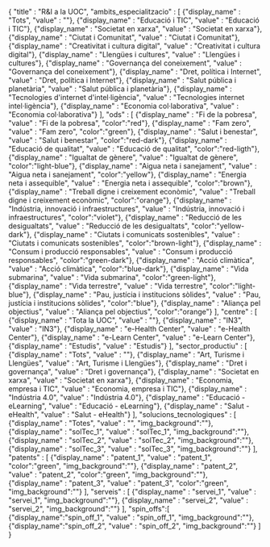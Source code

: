 { "title" : "R&I a la UOC",
  "ambits_especialitzacio" : [ 
    {"display_name" : "Tots", "value" : ""},
    {"display_name" : "Educació i TIC", "value" : "Educació i TIC"}, 
    {"display_name" : "Societat en xarxa", "value" : "Societat en xarxa"}, 
    {"display_name" : "Ciutat i Comunitat", "value" : "Ciutat i Comunitat"}, 
    {"display_name" : "Creativitat i cultura digital", "value" : "Creativitat i cultura digital"}, 
    {"display_name" : "Llengües i cultures", "value" : "Llengües i cultures"}, 
    {"display_name" : "Governança del coneixement", "value" : "Governança del coneixement"}, 
    {"display_name" : "Dret, política i Internet", "value" : "Dret, política i Internet"}, 
    {"display_name" : "Salut pública i planetària", "value" : "Salut pública i planetària"}, 
    {"display_name" : "Tecnologies d'internet d'intel·ligència", "value" : "Tecnologies internet intel·ligència"}, 
    {"display_name" : "Economia col·laborativa", "value" : "Economia col·laborativa"}
  ],
  "ods" : [ 
    {"display_name" : "Fi de la pobresa", "value" : "Fi de la pobresa", "color":"red"}, 
    {"display_name" : "Fam zero", "value" : "Fam zero", "color":"green"}, 
    {"display_name" : "Salut i benestar", "value" : "Salut i benestar", "color":"red-dark"}, 
    {"display_name" : "Educació de qualitat", "value" : "Educació de qualitat", "color":"red-ligth"}, 
    {"display_name" : "Igualtat de gènere", "value" : "Igualtat de gènere", "color":"light-blue"}, 
    {"display_name" : "Aigua neta i sanejament", "value" : "Aigua neta i sanejament", "color":"yellow"}, 
    {"display_name" : "Energia neta i assequible", "value" : "Energia neta i assequible", "color":"brown"}, 
    {"display_name" : "Treball digne i creixement econòmic", "value" : "Treball digne i creixement econòmic", "color":"orange"}, 
    {"display_name" : "Indústria, innovació i infraestructures", "value" : "Indústria, innovació i infraestructures", "color":"violet"}, 
    {"display_name" : "Reducció de les desigualtats", "value" : "Reducció de les desigualtats", "color":"yellow-dark"}, 
    {"display_name" : "Ciutats i comunicats sostenibles", "value" : "Ciutats i comunicats sostenibles", "color":"brown-light"}, 
    {"display_name" : "Consum i producció responsables", "value" : "Consum i producció responsables", "color":"green-dark"}, 
    {"display_name" : "Acció climàtica", "value" : "Acció climàtica", "color":"blue-dark"}, 
    {"display_name" : "Vida submarina", "value" : "Vida submarina", "color":"green-light"}, 
    {"display_name" : "Vida terrestre", "value" : "Vida terrestre", "color":"light-blue"}, 
    {"display_name" : "Pau, justícia i institucions sòlides", "value" : "Pau, justícia i institucions sòlides", "color":"blue"}, 
    {"display_name" : "Aliança pel objectius", "value" : "Aliança pel objectius", "color":"orange"} 
  ], 
  "centre" : [ 
    {"display_name" : "Tota la UOC", "value" : ""}, 
    {"display_name" : "IN3", "value" : "IN3"}, 
    {"display_name" : "e-Health Center", "value" : "e-Health Center"}, 
    {"display_name" : "e-Learn Center", "value" : "e-Learn Center"}, 
    {"display_name" : "Estudis", "value" : "Estudis"} 
  ],
  "sector_productiu" : [
      {"display_name" : "Tots", "value" : ""},
      {"display_name" : "Art, Turisme i Llengües", "value" : "Art, Turisme i Llengües"},
      {"display_name" : "Dret i governança", "value" : "Dret i governança"},
      {"display_name" : "Societat en xarxa", "value" : "Societat en xarxa"},
      {"display_name" : "Economia, empresa i TIC", "value" : "Economia, empresa i TIC"},
      {"display_name" : "Indústria 4.0", "value" : "Indústria 4.0"},
      {"display_name" : "Educació - eLearning", "value" : "Educació - eLearning"},
      {"display_name" : "Salut - eHealth", "value" : "Salut - eHealth"}
  ],
  "solucions_tecnologiques" : [ 
      {"display_name" : "Totes", "value" : "", "img_background":""},
      {"display_name" : "solTec_1", "value" : "solTec_1", "img_background":""}, 
      {"display_name" : "solTec_2", "value" : "solTec_2", "img_background":""}, 
      {"display_name" : "solTec_3", "value" : "solTec_3", "img_background":""} 
  ],
  "patents" : [ 
      {"display_name" : "patent_1", "value" : "patent_1", "color":"green", "img_background":""}, 
      {"display_name" : "patent_2", "value" : "patent_2", "color":"green", "img_background":""}, 
      {"display_name" : "patent_3", "value" : "patent_3", "color":"green", "img_background":""}
  ], 
  "serveis" : [ 
      {"display_name" : "servei_1", "value" : "servei_1", "img_background":""}, 
      {"display_name" : "servei_2", "value" : "servei_2", "img_background":""}
  ],
  "spin_offs":[
      {"display_name":"spin_off_1", "value" : "spin_off_1", "img_background":""},
      {"display_name":"spin_off_2", "value" : "spin_off_2", "img_background":""}
  ]
}